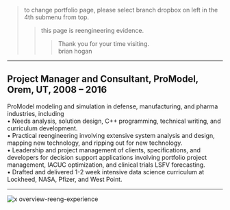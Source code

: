 > to change portfolio page, please select branch dropbox on left in the 4th submenu from top.
>> this page is reengineering evidence.  
>>> Thank you for your time visiting.  
>>> brian hogan  
---------

**Project Manager and Consultant, ProModel, Orem, UT, 2008 – 2016**  
-------------
ProModel modeling and simulation in defense, manufacturing, and pharma industries, including  
• Needs analysis, solution design, C++ programming, technical writing, and curriculum development.  
• Practical reengineering involving extensive system analysis and design, mapping new technology, and ripping out for new technology.  
• Leadership and project management of clients, specifications, and developers for decision support applications involving portfolio project management, IACUC optimization, and clinical trials LSFV forecasting.  
• Drafted and delivered 1-2 week intensive data science curriculum at Lockheed, NASA, Pfizer, and West Point.  

--------------------

![x overview-reeng-experience](https://user-images.githubusercontent.com/59778456/193808729-8bd21bf0-a79b-4df8-a27a-49512a3f9cde.JPG)






